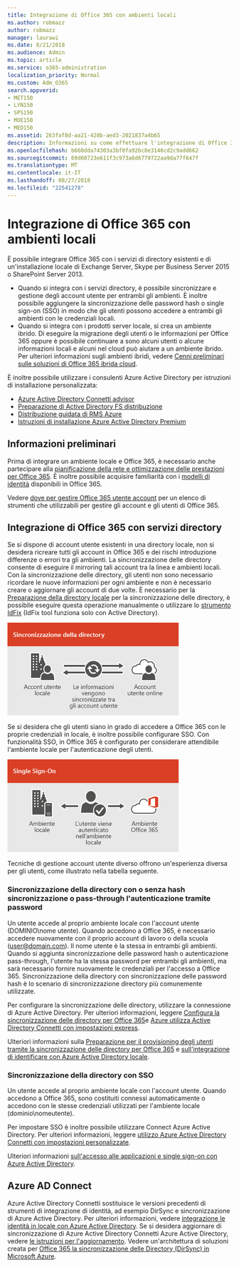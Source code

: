 ```yaml
---
title: Integrazione di Office 365 con ambienti locali
ms.author: robmazz
author: robmazz
manager: laurawi
ms.date: 8/21/2018
ms.audience: Admin
ms.topic: article
ms.service: o365-administration
localization_priority: Normal
ms.custom: Adm_O365
search.appverid:
- MET150
- LYN150
- SPS150
- MOE150
- MED150
ms.assetid: 263faf8d-aa21-428b-aed3-2021837a4b65
description: Informazioni su come effettuare l'integrazione di Office 365 con i servizi di directory esistenti.
ms.openlocfilehash: b660dda74303a3bf0fa92bc8e3146cd2c9add662
ms.sourcegitcommit: 69d60723e611f3c973a6d6779722aa9da77f647f
ms.translationtype: MT
ms.contentlocale: it-IT
ms.lasthandoff: 08/27/2018
ms.locfileid: "22541278"
---
```

# <a name="office-365-integration-with-on-premises-environments"></a>Integrazione di Office 365 con ambienti locali

È possibile integrare Office 365 con i servizi di directory esistenti e di un'installazione locale di Exchange Server, Skype per Business Server 2015 o SharePoint Server 2013.
  
 - Quando si integra con i servizi directory, è possibile sincronizzare e gestione degli account utente per entrambi gli ambienti. È inoltre possibile aggiungere la sincronizzazione delle password hash o single sign-on (SSO) in modo che gli utenti possono accedere a entrambi gli ambienti con le credenziali locali.
 - Quando si integra con i prodotti server locale, si crea un ambiente ibrido. Di eseguire la migrazione degli utenti o le informazioni per Office 365 oppure è possibile continuare a sono alcuni utenti o alcune informazioni locali e alcuni nel cloud può aiutare a un ambiente ibrido. Per ulteriori informazioni sugli ambienti ibridi, vedere [Cenni preliminari sulle soluzioni di Office 365 ibrida cloud](https://support.office.com/article/59616fab-acdb-40e9-b414-cf0c965c80b7).

È inoltre possibile utilizzare i consulenti Azure Active Directory per istruzioni di installazione personalizzata:
- [Azure Active Directory Connetti advisor](https://aka.ms/aadconnectpwsync)
- [Preparazione di Active Directory FS distribuzione](https://aka.ms/adfsguidance)
- [Distribuzione guidata di RMS Azure](https://aka.ms/azuremsguidance)
- [Istruzioni di installazione Azure Active Directory Premium](https://aka.ms/aadpguidance)
   
## <a name="before-you-begin"></a>Informazioni preliminari
Prima di integrare un ambiente locale e Office 365, è necessario anche partecipare alla [pianificazione della rete e ottimizzazione delle prestazioni per Office 365](network-planning-and-performance.md). È inoltre possibile acquisire familiarità con i [modelli di identità](about-office-365-identity.md) disponibili in Office 365. 

Vedere [dove per gestire Office 365 utente account](manage-office-365-accounts.md) per un elenco di strumenti che utilizzabili per gestire gli account e gli utenti di Office 365. 
  
## <a name="integrate-office-365-with-directory-services"></a>Integrazione di Office 365 con servizi directory
Se si dispone di account utente esistenti in una directory locale, non si desidera ricreare tutti gli account in Office 365 e dei rischi introduzione differenze o errori tra gli ambienti. La sincronizzazione delle directory consente di eseguire il mirroring tali account tra la linea e ambienti locali. Con la sincronizzazione delle directory, gli utenti non sono necessario ricordare le nuove informazioni per ogni ambiente e non è necessario creare o aggiornare gli account di due volte. È necessario per la [Preparazione della directory locale](prepare-for-directory-synchronization.md) per la sincronizzazione delle directory, è possibile eseguire questa operazione manualmente o utilizzare lo [strumento IdFix](install-and-run-idfix.md) (IdFix tool funziona solo con Active Directory). 
  
![Utilizzare la sincronizzazione delle directory per mantenere sincronizzate le informazioni account utente in linea e locale](media/a64af0d0-9be6-46b1-8727-277e683abf5e.png)
  
Se si desidera che gli utenti siano in grado di accedere a Office 365 con le proprie credenziali in locale, è inoltre possibile configurare SSO. Con funzionalità SSO, in Office 365 è configurato per considerare attendibile l'ambiente locale per l'autenticazione degli utenti.
  
![Con single sign-on, è disponibile in ambienti online e locale lo stesso account utente](media/d76235f2-8a53-405e-b8ef-dfa4cfc208b8.png)
  
Tecniche di gestione account utente diverso offrono un'esperienza diversa per gli utenti, come illustrato nella tabella seguente.
 
### <a name="directory-synchronization-with-or-without-password-hash-synchronization-or-pass-through-authentication"></a>**Sincronizzazione della directory con o senza hash sincronizzazione o pass-through l'autenticazione tramite password**
Un utente accede al proprio ambiente locale con l'account utente (DOMINIO\nome utente). Quando accedono a Office 365, è necessario accedere nuovamente con il proprio account di lavoro o della scuola (user@domain.com). Il nome utente è la stessa in entrambi gli ambienti. Quando si aggiunta sincronizzazione delle password hash o autenticazione pass-through, l'utente ha la stessa password per entrambi gli ambienti, ma sarà necessario fornire nuovamente le credenziali per l'accesso a Office 365. Sincronizzazione della directory con sincronizzazione delle password hash è lo scenario di sincronizzazione directory più comunemente utilizzate.

Per configurare la sincronizzazione delle directory, utilizzare la connessione di Azure Active Directory. Per ulteriori informazioni, leggere [Configura la sincronizzazione delle directory per Office 365](set-up-directory-synchronization.md)e [Azure utilizza Active Directory Connetti con impostazioni express](https://go.microsoft.com/fwlink/p/?LinkId=698537).

Ulteriori informazioni sulla [Preparazione per il provisioning degli utenti tramite la sincronizzazione delle directory per Office 365](prepare-for-directory-synchronization.md) e [sull'integrazione di identificare con Azure Active Directory locale](https://go.microsoft.com/fwlink/?LinkId=518101).

### <a name="directory-synchronization-with-sso"></a>**Sincronizzazione della directory con SSO**
Un utente accede al proprio ambiente locale con l'account utente. Quando accedono a Office 365, sono costituiti connessi automaticamente o accedono con le stesse credenziali utilizzati per l'ambiente locale (dominio\nomeutente).

Per impostare SSO è inoltre possibile utilizzare Connect Azure Active Directory. Per ulteriori informazioni, leggere [utilizzo Azure Active Directory Connetti con impostazioni personalizzate](https://go.microsoft.com/fwlink/p/?LinkID=698430).

Ulteriori informazioni [sull'accesso alle applicazioni e single sign-on con Azure Active Directory](https://go.microsoft.com/fwlink/p/?LinkId=698604).

## <a name="azure-ad-connect"></a>Azure AD Connect
Azure Active Directory Connetti sostituisce le versioni precedenti di strumenti di integrazione di identità, ad esempio DirSync e sincronizzazione di Azure Active Directory. Per ulteriori informazioni, vedere [integrazione le identità in locale con Azure Active Directory](https://go.microsoft.com/fwlink/p/?LinkId=527969). Se si desidera aggiornare di sincronizzazione di Azure Active Directory Connetti Azure Active Directory, vedere [le istruzioni per l'aggiornamento](https://go.microsoft.com/fwlink/p/?LinkId=733240). Vedere un'architettura di soluzioni creata per [Office 365 la sincronizzazione delle Directory (DirSync) in Microsoft Azure](https://go.microsoft.com/fwlink/?LinkId=517887).